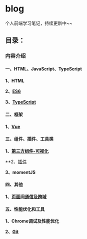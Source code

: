 # blog
个人前端学习笔记，持续更新中~~

## 目录：

### 内容介绍

#### 一、HTML、JavaScript、TypeScript

**1、HTML**

**2、[ES6](https://github.com/snowLeopard93/blog/tree/master/study/guide/ES6)**

**3、[TypeScript](https://github.com/snowLeopard93/blog/tree/master/study/guide/TypeScript)**

#### 二、框架

**1、[Vue](https://github.com/snowLeopard93/blog/blob/master/study/guide/Vue)**

#### 三、组件、插件、工具类

**1、[第三方组件-可视化](https://github.com/snowLeopard93/blog/tree/master/study/guide/%E7%AC%AC%E4%B8%89%E6%96%B9%E7%BB%84%E4%BB%B6/%E5%8F%AF%E8%A7%86%E5%8C%96)**

**2、[插件](https://github.com/snowLeopard93/blog/blob/master/study/guide/%E6%8F%92%E4%BB%B6/README.md)

**3、momentJS**

#### 四、其他

**1、[页面间通信及跨域](https://github.com/snowLeopard93/blog/blob/master/study/guide/%E5%85%B6%E4%BB%96/%E9%A1%B5%E9%9D%A2%E9%97%B4%E9%80%9A%E4%BF%A1%E5%8F%8A%E8%B7%A8%E5%9F%9F.md)**

#### 五、性能优化和工具

**1、Chrome调试及性能优化**

**2、[Git](https://github.com/snowLeopard93/blog/tree/master/study/guide/Git)**




